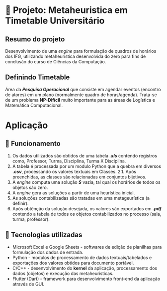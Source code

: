 # 🏫 Projeto: Metaheuristica em Timetable Universitário

## Resumo do projeto

Desenvolvimento de uma *engine* para formulação de quadros de horários dos IFG, utilizando metaheuristica desenvolvida do zero para fins de conclusão do curso de Ciências da Computação.

## Definindo Timetable

Área da ***Pesquisa Operacional*** que consiste em agendar eventos (encontro de atores) em um plano (normalmente quadro de horas/agenda). Trata-se de um problema **NP-Difícil** muito importante para as áreas de Logística e Matemática Computacional.

# Aplicação

## 📓 Funcionamento

1. Os dados utilizados são obtidos de uma tabela ***.xls*** contendo registros como, Professor, Turma, Disciplina, Turma X Disciplina.
2. A tabela é processada por um modulo Python que a quebra em diversos ***.csv***, processando os valores textuais em Classes.
  2.1. Após preenchidas, as classes são relacionadas em conjuntos bijetivos.
3. A *engine* computa uma solução ***S*** vazia, tal qual os horários de todos os objetos são zero.
4. A *engine* gera as soluções a partir de uma heurística inicial.
5. As soluções contabilizadas são tratadas em uma metageurística (a definir).
6. Após obtênção da solução desejada, os valores são exportados em ***.pdf*** contendo a tabela de todos os objetos contabilizados no processo (sala, turma, professor).

## 🚀 Tecnologias utilizadas
 - Microsoft Excel e Google Sheets - softwares de edição de planilhas para formulação dos dados de entrada.
 - Python - modulos de processamento de dados textuais/tabelados e exportações dos valores obtidos para documento portável.
 - C/C++ - desenvolvimento do **kernel** da aplicação, processamento dos dados (objetos) e execução das metaheuristicas.
 - Flutter (Dart) - framework para desenvolvimento front-end da aplicação através de GUI.

